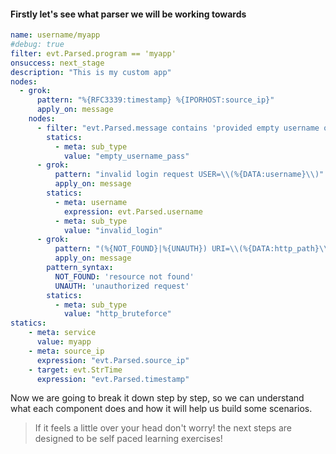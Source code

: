 #### Firstly let's see what parser we will be working towards

```yaml
name: username/myapp
#debug: true
filter: evt.Parsed.program == 'myapp'
onsuccess: next_stage
description: "This is my custom app"
nodes:
  - grok:
      pattern: "%{RFC3339:timestamp} %{IPORHOST:source_ip}"
      apply_on: message
    nodes:
      - filter: "evt.Parsed.message contains 'provided empty username or password'"
        statics:
          - meta: sub_type
            value: "empty_username_pass"
      - grok:
          pattern: "invalid login request USER=\\(%{DATA:username}\\)"
          apply_on: message
        statics:
          - meta: username
            expression: evt.Parsed.username
          - meta: sub_type
            value: "invalid_login"
      - grok:
          pattern: "(%{NOT_FOUND}|%{UNAUTH}) URI=\\(%{DATA:http_path}\\)"
          apply_on: message
        pattern_syntax:
          NOT_FOUND: 'resource not found'
          UNAUTH: 'unauthorized request'
        statics:
          - meta: sub_type
            value: "http_bruteforce"
statics:
    - meta: service
      value: myapp
    - meta: source_ip
      expression: "evt.Parsed.source_ip"
    - target: evt.StrTime
      expression: "evt.Parsed.timestamp"
```

Now we are going to break it down step by step, so we can understand what each component does and how it will help us build some scenarios.

>If it feels a little over your head don't worry! the next steps are designed to be self paced learning exercises!
